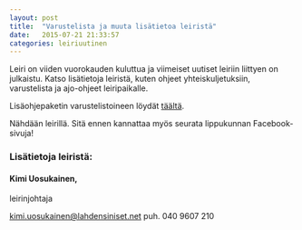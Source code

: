 ```yaml
---
layout: post
title:  "Varustelista ja muuta lisätietoa leiristä"
date:   2015-07-21 21:33:57
categories: leiriuutinen
---
```


Leiri on viiden vuorokauden kuluttua ja viimeiset uutiset leiriin liittyen on julkaistu. Katso lisätietoja leiristä, kuten ohjeet yhteiskuljetuksiin, varustelista ja ajo-ohjeet leiripaikalle.

Lisäohjepaketin varustelistoineen löydät [täältä](http://vire.lahdensiniset.net/leiri/leiri-lisatiedot.pdf).

Nähdään leirillä. Sitä ennen kannattaa myös seurata lippukunnan Facebook-sivuja!

### Lisätietoja leiristä:

#### Kimi Uosukainen,
leirinjohtaja

kimi.uosukainen@lahdensiniset.net
puh. 040 9607 210